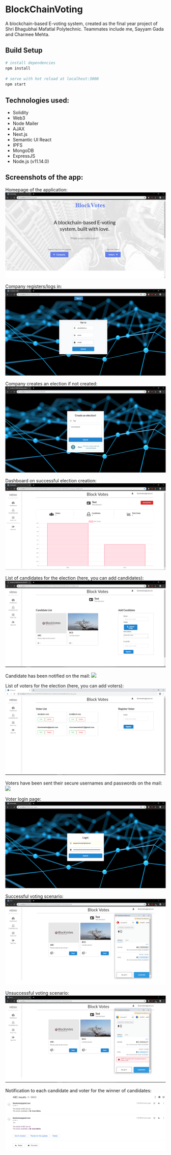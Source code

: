 # BlockChainVoting

A blockchain-based E-voting system, created as the final year project of Shri Bhagubhai Mafatlal Polytechnic. Teammates include me, Sayyam Gada and Charmee Mehta.

## Build Setup

```bash
# install dependencies
npm install

# serve with hot reload at localhost:3000
npm start

```

## Technologies used:

-   Solidity
-   Web3
-   Node Mailer
-   AJAX
-   Next.js
-   Semantic UI React
-   IPFS
-   MongoDB
-   ExpressJS
-   Node.js (v11.14.0)

## Screenshots of the app:

Homepage of the application:
![](screenshots/homepage.PNG)

Company registers/logs in:
![](screenshots/company_login.PNG)

Company creates an election if not created:
![](screenshots/create_election.PNG)

Dashboard on successful election creation:
![](screenshots/dashboard.PNG)

List of candidates for the election (here, you can add candidates):
![](screenshots/candidate_list.PNG)

Candidate has been notified on the mail:
![](screenshots/candidate_registration_mail.PNG)

List of voters for the election (here, you can add voters):
![](screenshots/voterlist.PNG)

Voters have been sent their secure usernames and passwords on the mail:
![](screenshots/voter_registration_mail.PNG)

Voter login page:
![](screenshots/voter_login.PNG)

Successful voting scenario:
![](screenshots/successful_voting.PNG)

Unsuccessful voting scenario:
![](screenshots/unsuccessful_voting.PNG)

Notification to each candidate and voter for the winner of candidates:
![](screenshots/winner_candidate_mail.PNG)

